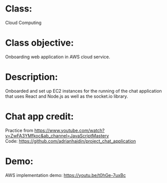 # Class: 
Cloud Computing
# Class objective: 
Onboarding web application in AWS cloud service.
# Description: 
Onboarded and set up EC2 instances for the running of the chat application that uses React and Node.js as well as the socket.io library.
# Chat app credit:
Practice from https://www.youtube.com/watch?v=ZwFA3YMfkoc&ab_channel=JavaScriptMastery 
<br>Code: https://github.com/adrianhajdin/project_chat_application
# Demo:
AWS implementation demo: https://youtu.be/t0hGe-7uxBc
